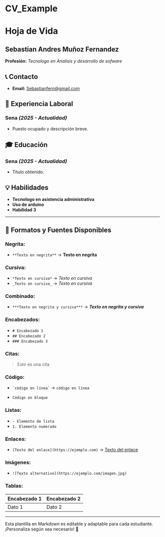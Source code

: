 # CV_Example
# Hoja de Vida

## Sebastian Andres Muñoz Fernandez
**Profesión:** _Tecnologo en Analisis y desarrollo de sofware_

## 📞 Contacto
- **Email:** [Sebastianfern@gmail.com](Sebastianfern@gmail.com)

## 🏢 Experiencia Laboral
### **Sena** _(2025 - Actualidad)_
- Puesto ocupado y descripción breve.


## 🎓 Educación
### **Sena** _(2025 - Actualidad)_
- Título obtenido.

## 💡 Habilidades
- **Tecnologo en asistencia administrativa**
- **Uso de arduino**
- **Habilidad 3**

---

## 🎨 Formatos y Fuentes Disponibles

### **Negrita:**
- `**Texto en negrita**` → **Texto en negrita**

### **Cursiva:**
- `*Texto en cursiva*` → *Texto en cursiva*
- `_Texto en cursiva_` → _Texto en cursiva_

### **Combinado:**
- `***Texto en negrita y cursiva***` → ***Texto en negrita y cursiva***

### **Encabezados:**
- `# Encabezado 1`
- `## Encabezado 2`
- `### Encabezado 3`

### **Citas:**
> Esto es una cita

### **Código:**
- `` `código en línea` `` → `código en línea`
- ```
  Código en bloque
  ```

### **Listas:**
- `- Elemento de lista`
- `1. Elemento numerado`

### **Enlaces:**
- `[Texto del enlace](https://ejemplo.com)` → [Texto del enlace](https://ejemplo.com)

### **Imágenes:**
- `![Texto alternativo](https://ejemplo.com/imagen.jpg)`

### **Tablas:**
| Encabezado 1 | Encabezado 2 |
|-------------|-------------|
| Dato 1     | Dato 2      |

---

Esta plantilla en Markdown es editable y adaptable para cada estudiante. ¡Personaliza según sea necesario! 🎯

